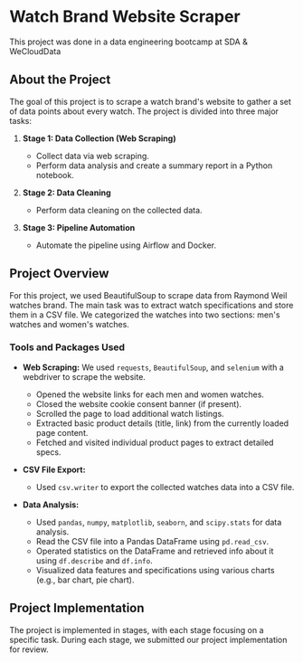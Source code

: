 # Watch Brand Website Scraper
This project was done in a data engineering bootcamp at SDA &amp; WeCloudData
## About the Project

The goal of this project is to scrape a watch brand's website to gather a set of data points about every watch. The project is divided into three major tasks:

1. **Stage 1: Data Collection (Web Scraping)**
   - Collect data via web scraping.
   - Perform data analysis and create a summary report in a Python notebook.

2. **Stage 2: Data Cleaning**
   - Perform data cleaning on the collected data.

3. **Stage 3: Pipeline Automation**
   - Automate the pipeline using Airflow and Docker.

## Project Overview

For this project, we used BeautifulSoup to scrape data from Raymond Weil watches brand. The main task was to extract watch specifications and store them in a CSV file. We categorized the watches into two sections: men's watches and women's watches.

### Tools and Packages Used

- **Web Scraping:** We used `requests`, `BeautifulSoup`, and `selenium` with a webdriver to scrape the website.
  - Opened the website links for each men and women watches.
  - Closed the website cookie consent banner (if present).
  - Scrolled the page to load additional watch listings.
  - Extracted basic product details (title, link) from the currently loaded page content.
  - Fetched and visited individual product pages to extract detailed specs.

- **CSV File Export:**
  - Used `csv.writer` to export the collected watches data into a CSV file.

- **Data Analysis:**
  - Used `pandas`, `numpy`, `matplotlib`, `seaborn`, and `scipy.stats` for data analysis.
  - Read the CSV file into a Pandas DataFrame using `pd.read_csv`.
  - Operated statistics on the DataFrame and retrieved info about it using `df.describe` and `df.info`.
  - Visualized data features and specifications using various charts (e.g., bar chart, pie chart).

## Project Implementation

The project is implemented in stages, with each stage focusing on a specific task. During each stage, we submitted our project implementation for review.

